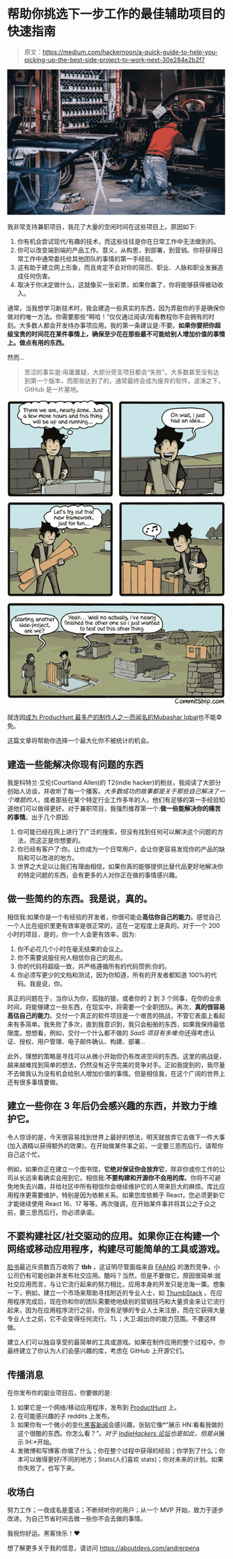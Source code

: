 # 帮助你挑选下一步工作的最佳辅助项目的快速指南

> 原文：<https://medium.com/hackernoon/a-quick-guide-to-help-you-picking-up-the-best-side-project-to-work-next-30e284e2b2f7>

![](img/f437bc2da24786c451505ad8d098b242.png)

我非常支持兼职项目，我花了大量的空闲时间在这些项目上。原因如下:

1.  你有机会尝试现代/有趣的技术，而这些往往是你在日常工作中无法做到的。
2.  你可以改变端到端的产品工作。意义，从构思，到部署，到营销。你将获得日常工作中通常委托给其他团队的事情的第一手经验。
3.  这有助于建立网上形象，而且肯定不会对你的简历、职业、人脉和职业发展造成任何伤害。
4.  取决于你决定做什么，这就像买一张彩票，如果你赢了，你将能够获得被动收入。

通常，当我想学习新技术时，我会建造一些真实的东西，因为弄脏你的手是确保你做对的唯一方法。你需要那些“啊哈！”仅仅通过阅读/观看教程你不会拥有的时刻。大多数人都会开发待办事项应用。我的第一条建议是:不要。**如果你要把你超级宝贵的时间花在某件事情上，确保至少花在那些最不可能给别人增加价值的事情上。做点有用的东西。**

然而…

> 苦涩的事实是:毋庸置疑，大部分旁支项目都会“失败”。大多数甚至没有达到第一个版本，而那些达到了的，通常最终会成为废弃的软件。波涛之下，GitHub 是一片墓地。

![](img/6ee318515edfc87742f1a2195c207208.png)

就连因[成为 ProducHunt 最多产的制作人之一而闻名的](https://www.indiehackers.com/podcast/025-mubashar-iqbal-ph-maker-of-the-year)[Mubashar Iqbal](https://twitter.com/mubashariqbal)也不能幸免。

这篇文章将帮助你选择一个最大化你不被统计的机会。

## 建造一些能解决你现有问题的东西

我是科特兰·艾伦(Courtland Allen)的 T2(indie hacker)的粉丝，我阅读了大部分创始人访谈，并收听了每一个播客。*大多数成功的故事都是关于那些自己解决了一个难题的人*，或者那些在某个特定行业工作多年的人，他们有足够的第一手经验知道他们可以做得更好。对于兼职项目，我强烈推荐第一个:**做一些能解决你的痛苦的事情**。出于几个原因:

1.  你可能已经在网上进行了广泛的搜索，但没有找到任何可以解决这个问题的方法，而这正是你想要的。
2.  你已经有客户了:你。让你成为一个日常用户，会让你更容易发现你的产品的缺陷和可以改进的地方。
3.  世界之大足以让我们有理由相信，如果你真的能够提供比替代品更好地解决你的特定问题的东西，会有更多的人对你正在做的事情感兴趣。

## 做一些简约的东西。我是说，真的。

相信我:如果你是一个有经验的开发者，你很可能会**高估你自己的能力**。感觉自己一个人比在组织里更有效率是很正常的，这在一定程度上是真的。对于一个 200 小时的项目，是的，你一个人会更有效率，因为:

1.  你不必花几个小时在毫无结果的会议上。
2.  你不需要说服任何人相信你自己的观点。
3.  你的代码将超级一致，并严格遵循所有的代码惯例:你的。
4.  你必须写更少的文档和测试，因为你知道，所有的开发者都知道 100%的代码。我是说，你。

真正的问题在于，当你认为你，孤独的狼，或者你的 2 到 3 个同事，在你的业余时间，将能够建立一些东西，在现实中，将需要一个全职团队。再次，**真的很容易高估自己的能力**。交付一个真正的软件项目是一个艰苦的挑战，不管它表面上看起来有多简单。我失败了多次，直到我意识到，我只会船舶的东西，如果我保持最低限度。想想看，例如，交付一个什么都不做的 *SaaS 项目有多难*:你还得考虑认证、授权、用户管理、电子邮件确认、构建、部署…

此外，理想的策略是寻找可以从微小开始但仍有改进空间的东西。这里的挑战是，越来越难找到简单的想法，仍然没有近乎完美的竞争对手。正如我提到的，我尽量不去做我认为没有机会给别人增加价值的事情。但是相信我，在这个广阔的世界上还有很多事情要做。

## 建立一些你在 3 年后仍会感兴趣的东西，并致力于维护它。

令人惊讶的是，今天很容易找到世界上最好的想法，明天就放弃它去做下一件大事(加入酒精以获得额外的效果)。在开始做某件事之前，一定要三思而后行。请帮你自己这个忙。

例如，如果你正在建立一个图书馆，**它绝对保证你会放弃它**，除非你或你工作的公司从长远来看确实会用到它。相信我:**不要构建和开源你不会用的库**。你将不可避免地失去兴趣，并给社区中所有相信你会继续维护它的人带来巨大的麻烦。库比应用程序更需要维护，特别是因为依赖关系。如果您库依赖于 React，您必须更新它才能继续使用 React 16、17 等等。再次强调，在开始某件事并将其公之于众之前，要三思而后行。你必须承诺。

## 不要构建社区/社交驱动的应用。如果你正在构建一个网络或移动应用程序，构建尽可能简单的工具或游戏。

[脸书](https://techcrunch.com/2017/10/16/facebook-acquires-anonymous-teen-compliment-app-tbh-will-let-it-run/)最近斥资数百万收购了 **tbh** ，这证明尽管面临来自 [FAANG](http://www.investopedia.com/terms/f/faang-stocks.asp) 的激烈竞争，小公司仍有可能创新并发布社交应用。酷吗？当然，但是不要做它。原因很简单:就社交应用而言，与让它流行起来的努力相比，应用本身的开发只是沧海一粟。想象一下，例如，建立一个市场来帮助寻找附近的专业人士，如 [ThumbStack](https://www.thumbtack.com/) 。在应用程序完成后，现在你和你的团队需要绝地级别的营销技巧和大量资金来让它流行起来，因为在应用程序流行之前，你没有足够的专业人士来注册，而在它获得大量专业人士之前，它不会变得任何流行。TL；大卫:超出你的能力范围。不要这样做。

建立人们可以独自享受的最简单的工具或游戏。如果在制作应用的整个过程中，你最终建立了你认为人们会感兴趣的库，考虑在 GitHub 上开源它们。

## 传播消息

在你发布你的副业项目后，你要做的是:

1.  如果它是一个网络/移动应用程序，发布到 [ProductHunt](https://www.producthunt.com/) 上。
2.  在可能感兴趣的子 reddits 上发布。
3.  如果你有一个微小的变化[黑客新闻](https://news.ycombinator.com/)会感兴趣，张贴它像*“展示 HN:看看我做的这个很酷的东西。你怎么看？”*。对于 [IndieHackers 论坛](https://www.indiehackers.com/forum)也是如此，但是从*展示 IH:*开始。
4.  发微博和写博客:你做了什么；你在整个过程中获得的经验；你学到了什么；你本可以做得更好/不同的地方；Stats(人们喜欢 stats)；你对未来的计划。如果你失败了，也写下来。

## 收场白

努力工作；一夜成名是童话；不断倾听你的用户；从一个 MVP 开始，致力于逐步改进，为自己节省时间去做一些你不会去做的事情。

我祝你好运。黑客快乐！❤

想了解更多关于我的信息，请访问 https://aboutdevs.com/andrerpena